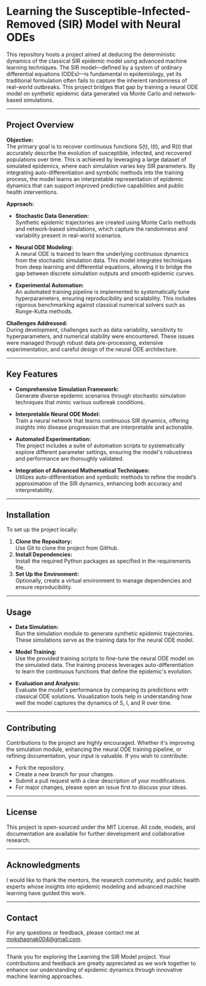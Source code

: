 # Learning the Susceptible-Infected-Removed (SIR) Model with Neural ODEs

This repository hosts a project aimed at deducing the deterministic dynamics of the classical SIR epidemic model using advanced machine learning techniques. The SIR model—defined by a system of ordinary differential equations (ODEs)—is fundamental in epidemiology, yet its traditional formulation often fails to capture the inherent randomness of real-world outbreaks. This project bridges that gap by training a neural ODE model on synthetic epidemic data generated via Monte Carlo and network-based simulations.

---

## Project Overview

**Objective:**  
The primary goal is to recover continuous functions S(t), I(t), and R(t) that accurately describe the evolution of susceptible, infected, and recovered populations over time. This is achieved by leveraging a large dataset of simulated epidemics, where each simulation varies key SIR parameters. By integrating auto-differentiation and symbolic methods into the training process, the model learns an interpretable representation of epidemic dynamics that can support improved predictive capabilities and public health interventions.

**Approach:**  
- **Stochastic Data Generation:**  
  Synthetic epidemic trajectories are created using Monte Carlo methods and network-based simulations, which capture the randomness and variability present in real-world scenarios.
  
- **Neural ODE Modeling:**  
  A neural ODE is trained to learn the underlying continuous dynamics from the stochastic simulation data. This model integrates techniques from deep learning and differential equations, allowing it to bridge the gap between discrete simulation outputs and smooth epidemic curves.
  
- **Experimental Automation:**  
  An automated training pipeline is implemented to systematically tune hyperparameters, ensuring reproducibility and scalability. This includes rigorous benchmarking against classical numerical solvers such as Runge-Kutta methods.

**Challenges Addressed:**  
During development, challenges such as data variability, sensitivity to hyperparameters, and numerical stability were encountered. These issues were managed through robust data pre-processing, extensive experimentation, and careful design of the neural ODE architecture.

---

## Key Features

- **Comprehensive Simulation Framework:**  
  Generate diverse epidemic scenarios through stochastic simulation techniques that mimic various outbreak conditions.

- **Interpretable Neural ODE Model:**  
  Train a neural network that learns continuous SIR dynamics, offering insights into disease progression that are interpretable and actionable.

- **Automated Experimentation:**  
  The project includes a suite of automation scripts to systematically explore different parameter settings, ensuring the model's robustness and performance are thoroughly validated.

- **Integration of Advanced Mathematical Techniques:**  
  Utilizes auto-differentiation and symbolic methods to refine the model’s approximation of the SIR dynamics, enhancing both accuracy and interpretability.

---

## Installation

To set up the project locally:
1. **Clone the Repository:**  
   Use Git to clone the project from GitHub.
2. **Install Dependencies:**  
   Install the required Python packages as specified in the requirements file.
3. **Set Up the Environment:**  
   Optionally, create a virtual environment to manage dependencies and ensure reproducibility.

---

## Usage

- **Data Simulation:**  
  Run the simulation module to generate synthetic epidemic trajectories. These simulations serve as the training data for the neural ODE model.
  
- **Model Training:**  
  Use the provided training scripts to fine-tune the neural ODE model on the simulated data. The training process leverages auto-differentiation to learn the continuous functions that define the epidemic's evolution.
  
- **Evaluation and Analysis:**  
  Evaluate the model's performance by comparing its predictions with classical ODE solutions. Visualization tools help in understanding how well the model captures the dynamics of S, I, and R over time.

---

## Contributing

Contributions to the project are highly encouraged. Whether it's improving the simulation module, enhancing the neural ODE training pipeline, or refining documentation, your input is valuable. If you wish to contribute:
- Fork the repository.
- Create a new branch for your changes.
- Submit a pull request with a clear description of your modifications.
- For major changes, please open an issue first to discuss your ideas.

---

## License

This project is open-sourced under the MIT License. All code, models, and documentation are available for further development and collaborative research.

---

## Acknowledgments

I would like to thank the mentors, the research community, and public health experts whose insights into epidemic modeling and advanced machine learning have guided this work.

---

## Contact

For any questions or feedback, please contact me at [mokshagnak004@gmail.com](mailto:mokshagnak004@gmail.com).

---

Thank you for exploring the Learning the SIR Model project. Your contributions and feedback are greatly appreciated as we work together to enhance our understanding of epidemic dynamics through innovative machine learning approaches.
